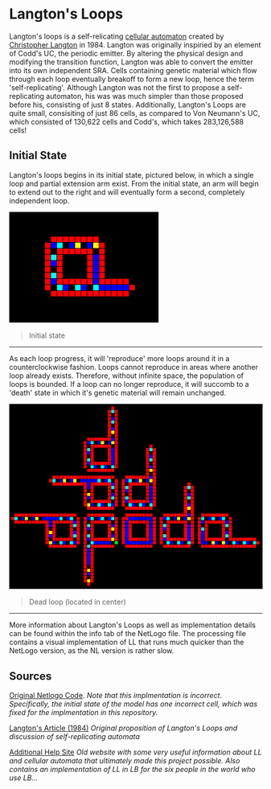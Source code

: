 # Langton's Loops
Langton's loops is a self-relicating [cellular automaton](https://en.wikipedia.org/wiki/Cellular_automaton) created by [Christopher Langton](https://en.wikipedia.org/wiki/Christopher_Langton) in 1984. Langton was originally inspiried by an element of Codd's UC, the periodic emitter. By altering the physical design and modifying the transition function, Langton was able to convert the emitter into its own independent SRA. Cells containing genetic material which flow through each loop eventually breakoff to form a new loop, hence the term 'self-replicating'. Although Langton was not the first to propose a self-replicating automaton, his was was much simpler than those proposed before his, consisting of just 8 states. Additionally, Langton's Loops are quite small, consisiting of just 86 cells, as compared to Von Neumann's UC, which consisted of 130,622 cells and Codd's, which takes 283,126,588 cells!

## Initial State
Langton's loops begins in its initial state, pictured below, in which a single loop and partial extension arm exist. From the initial state, an arm will begin to extend out to the right and will eventually form a second, completely independent loop. 

![Langton's Loops initial state](images/initial_state.png) 

>Initial state
---

As each loop progress, it will 'reproduce' more loops around it in a counterclockwise fashion. Loops cannot reproduce in areas where another loop already exists. Therefore, without infinite space, the population of loops is bounded. If a loop can no longer reproduce, it will succomb to a 'death' state in which it's genetic material will remain unchanged.

![Dead Loops](images/dead_loops.png) 

>Dead loop (located in center)
---

More information about Langton's Loops as well as implementation details can be found within the info tab of the NetLogo file. The processing file contains a visual implementation of LL that runs much quicker than the NetLogo version, as the NL version is rather slow.

## Sources
[Original Netlogo Code](ccl.northwestern.edu/netlogo/community/Loop%20de%20Langton%202.nlogo). *Note that this implmentation is incorrect. Specifically, the initial state of the model has one incorrect cell, which was fixed for the implmentation in this repository.*

[Langton's Article (1984)](http://deepblue.lib.umich.edu/bitstream/handle/2027.42/24968/0000395.pdf?sequence=1) *Original proposition of Langton's Loops and discussion of self-replicating automata*

<a href='https://www.diga.me.uk/LangtonLoops.html' target='_blank'>Additional Help Site</a> *Old website with some very useful information about LL and cellular automata that ultimately made this project possible. Also contains an implementation of LL in LB for the six people in the world who use LB...*
